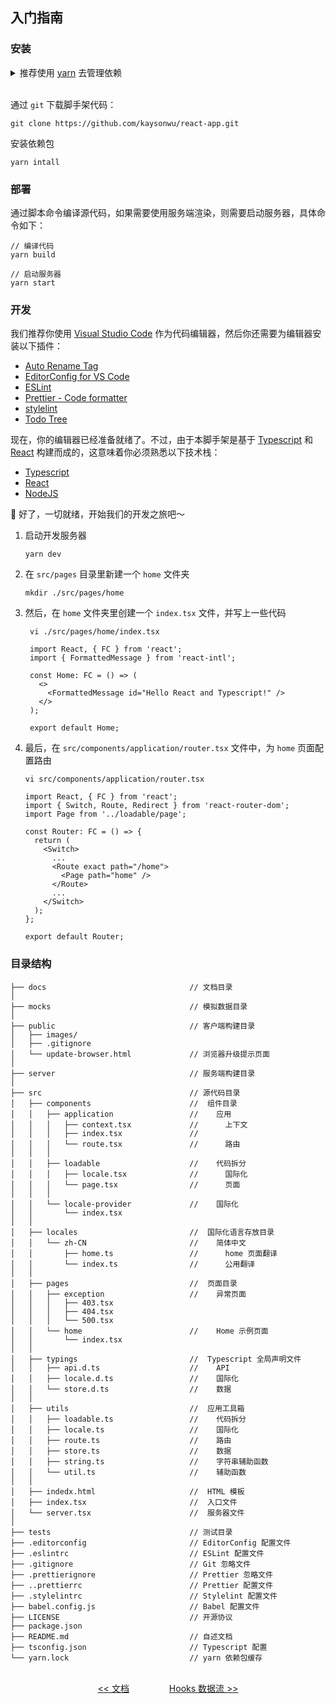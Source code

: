 ## 入门指南

### 安装

<details>
<summary>推荐使用 <a href="https://github.com/yarnpkg/yarn" target="_blank">yarn</a> 去管理依赖</summary><br />
 
如果你还没有安装 [yarn](https://github.com/yarnpkg/yarn), 请参考 [yarn 安装指南](https://yarnpkg.com/en/docs/install) 或者直接使用以下命令安装：

```shell
npm install -g yarn
```

</details>
<br />

通过 `git` 下载脚手架代码：

```shell
git clone https://github.com/kaysonwu/react-app.git
```

安装依赖包

```shell
yarn intall
```

### 部署

通过脚本命令编译源代码，如果需要使用服务端渲染，则需要启动服务器，具体命令如下：

```shell
// 编译代码
yarn build

// 启动服务器
yarn start
```

### 开发

我们推荐你使用 [Visual Studio Code](https://code.visualstudio.com/) 作为代码编辑器，然后你还需要为编辑器安装以下插件：

- [Auto Rename Tag](https://marketplace.visualstudio.com/items?itemName=formulahendry.auto-rename-tag)
- [EditorConfig for VS Code ](https://marketplace.visualstudio.com/items?itemName=EditorConfig.EditorConfig)
- [ESLint](https://marketplace.visualstudio.com/items?itemName=dbaeumer.vscode-eslint)
- [Prettier - Code formatter](https://marketplace.visualstudio.com/items?itemName=esbenp.prettier-vscode)
- [stylelint](https://marketplace.visualstudio.com/items?itemName=stylelint.vscode-stylelint)
- [Todo Tree](https://marketplace.visualstudio.com/items?itemName=Gruntfuggly.todo-tree)

现在，你的编辑器已经准备就绪了。不过，由于本脚手架是基于 [Typescript](http://www.typescriptlang.org/) 和 [React](https://reactjs.org/) 构建而成的，这意味着你必须熟悉以下技术栈：

- [Typescript](http://www.typescriptlang.org)
- [React](https://reactjs.org)
- [NodeJS](https://nodejs.org)

🥳 好了，一切就绪，开始我们的开发之旅吧～

1. 启动开发服务器

   ```shell
   yarn dev
   ```

2. 在 `src/pages` 目录里新建一个 `home` 文件夹

   ```shell
   mkdir ./src/pages/home
   ```

3. 然后，在 `home` 文件夹里创建一个 `index.tsx` 文件，并写上一些代码

   ```tsx
    vi ./src/pages/home/index.tsx

    import React, { FC } from 'react';
    import { FormattedMessage } from 'react-intl';

    const Home: FC = () => (
      <>
        <FormattedMessage id="Hello React and Typescript!" />
      </>
    );

    export default Home;
   ```

4. 最后，在 `src/components/application/router.tsx` 文件中，为 `home` 页面配置路由

   ```tsx
   vi src/components/application/router.tsx

   import React, { FC } from 'react';
   import { Switch, Route, Redirect } from 'react-router-dom';
   import Page from '../loadable/page';

   const Router: FC = () => {
     return (
       <Switch>
         ...
         <Route exact path="/home">
           <Page path="home" />
         </Route>
         ...
       </Switch>
     );
   };

   export default Router;
   ```

### 目录结构

```
├── docs                                // 文档目录
│
├── mocks                               // 模拟数据目录
│
├── public                              // 客户端构建目录
│   ├── images/
│   ├── .gitignore
│   └── update-browser.html             // 浏览器升级提示页面
│
├── server                              // 服务端构建目录
│
├── src                                 // 源代码目录
│   ├── components                      //  组件目录
│   │   ├── application                 //    应用
│   │   │   ├── context.tsx             //      上下文
│   │   │   ├── index.tsx               //
│   │   │   └── route.tsx               //      路由
│   │   │
│   │   ├── loadable                    //    代码拆分
│   │   │   ├── locale.tsx              //      国际化
│   │   │   └── page.tsx                //      页面
│   │   │
│   │   └── locale-provider             //    国际化
│   │       └── index.tsx
│   │
│   ├── locales                         //  国际化语言存放目录
│   │   └── zh-CN                       //    简体中文
│   │       ├── home.ts                 //      home 页面翻译
│   │       └── index.ts                //      公用翻译
│   │
│   ├── pages                           //  页面目录
│   │   ├── exception                   //    异常页面
│   │   │   ├── 403.tsx
│   │   │   ├── 404.tsx
│   │   │   └── 500.tsx
│   │   └── home                        //    Home 示例页面
│   │       └── index.tsx
│   │
│   ├── typings                         //  Typescript 全局声明文件
│   │   ├── api.d.ts                    //    API
│   │   ├── locale.d.ts                 //    国际化
│   │   └── store.d.ts                  //    数据
│   │
│   ├── utils                           //  应用工具箱
│   │   ├── loadable.ts                 //    代码拆分
│   │   ├── locale.ts                   //    国际化
│   │   ├── route.ts                    //    路由
│   │   ├── store.ts                    //    数据
│   │   ├── string.ts                   //    字符串辅助函数
│   │   └── util.ts                     //    辅助函数
│   │
│   ├── indedx.html                     //  HTML 模板
│   ├── index.tsx                       //  入口文件
│   └── server.tsx                      //  服务器文件
│
├── tests                               // 测试目录
├── .editorconfig                       // EditorConfig 配置文件
├── .eslintrc                           // ESLint 配置文件
├── .gitignore                          // Git 忽略文件
├── .prettierignore                     // Prettier 忽略文件
├── ..prettierrc                        // Prettier 配置文件
├── .stylelintrc                        // Stylelint 配置文件
├── babel.config.js                     // Babel 配置文件
├── LICENSE                             // 开源协议
├── package.json
├── README.md                           // 自述文档
├── tsconfig.json                       // Typescript 配置
└── yarn.lock                           // yarn 依赖包缓存
```

<p align="center">
<br />
<a href="/docs/README.md"><< 文档</a>
&emsp;&emsp;&emsp;&emsp;
<a href="/docs/hooks.md">Hooks 数据流 >></a>
</p>
